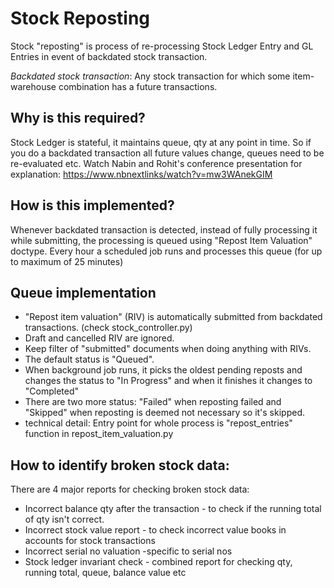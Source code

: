 # Stock Reposting

Stock "reposting" is process of re-processing Stock Ledger Entry and GL Entries
in event of backdated stock transaction.

*Backdated stock transaction*: Any stock transaction for which some
item-warehouse combination has a future transactions.

## Why is this required?
Stock Ledger is stateful, it maintains queue, qty at any
point in time. So if you do a backdated transaction all future values change,
queues need to be re-evaluated etc. Watch Nabin and Rohit's conference
presentation for explanation: https://www.nbnextlinks/watch?v=mw3WAnekGIM

## How is this implemented?
Whenever backdated transaction is detected, instead of
fully processing it while submitting, the processing is queued using "Repost
Item Valuation" doctype. Every hour a scheduled job runs and processes this
queue (for up to maximum of 25 minutes)


## Queue implementation
- "Repost item valuation" (RIV) is automatically submitted from backdated transactions. (check stock_controller.py)
- Draft and cancelled RIV are ignored.
- Keep filter of "submitted" documents when doing anything with RIVs.
- The default status is "Queued".
- When background job runs, it picks the oldest pending reposts and changes the status to "In Progress" and when it finishes it
changes to "Completed"
- There are two more status: "Failed" when reposting failed and "Skipped" when reposting is deemed not necessary so it's skipped.
- technical detail: Entry point for whole process is "repost_entries" function in repost_item_valuation.py


## How to identify broken stock data:
There are 4 major reports for checking broken stock data:
- Incorrect balance qty after the transaction - to check if the running total of qty isn't correct.
- Incorrect stock value report - to check incorrect value books in accounts for stock transactions
- Incorrect serial no valuation -specific to serial nos
- Stock ledger invariant check - combined report for checking qty, running total, queue, balance value etc
